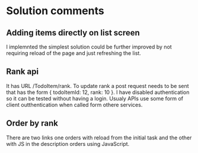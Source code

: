 # Solution comments

## Adding items directly on list screen

I implemnted the simplest solution could be further improved by not requiring reload of the page and just refreshing the list.

## Rank api

It has URL /TodoItem/rank.
To update rank a post request needs to be sent that has the form { todoItemId: 12, rank: 10 }.
I have disabled authentication so it can be tested without having a login. Usualy APIs use some form of client outthentication when called form othere services.

## Order by rank

There are two links one orders with reload from the initial task and the other with JS in the description orders using JavaScript.
